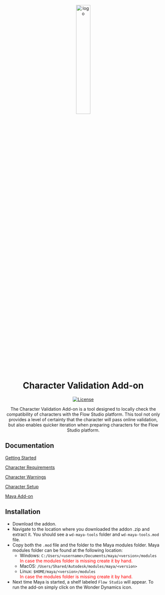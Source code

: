 <p align="center">
  <img src="https://wonderdynamics.com/wp-content/themes/wonder-dynamics-theme-F9s3Mt/assets/images/logo.png" alt="logo" width="30%"/>
</p>

<h1 align="center">
  Character Validation Add-on
</h1>

<div align="center">

  <a href="">![License](https://img.shields.io/badge/License-GPLv3-blue.svg)</a>
</div>

<p align="center">
  The Character Validation Add-on is a tool designed to locally check the compatibility of characters with the Flow Studio platform. This tool not only provides a level of certainty that the character will pass online validation, but also enables quicker iteration when preparing characters for the Flow Studio platform.
</p>

## Documentation
[Getting Started](https://help.wonderdynamics.com/character-creation-getting-started)

[Character Requirements](https://help.wonderdynamics.com/character-creation-getting-started/character-requirements)

[Character Warnings](https://help.wonderdynamics.com/character-creation-getting-started/character-warnings)

[Character Setup](https://help.wonderdynamics.com/character-creation-getting-started/character-setup)

[Maya Add-on](https://help.wonderdynamics.com/maya-add-on)

## Installation
- Download the addon.
- Navigate to the location where you downloaded the addon .zip and extract it. 
You should see a `wd-maya-tools` folder and `wd-maya-tools.mod` file.
- Copy both the `.mod` file and the folder to the Maya modules folder.
Maya modules folder can be found at the following location:
  - Windows: `C:/Users/<username>/Documents/maya/<version>/modules`\
<span style="color:red">In case the modules folder is missing create it by hand.</span>
  - MacOS: `/Users/Shared/Autodesk/modules/maya/<version>`
  - Linux: `$HOME/maya/<version>/modules`\
<span style="color:red">In case the modules folder is missing create it by hand.</span>
- Next time Maya is started, a shelf labeled `Flow Studio` will appear.
To run the add-on simply click on the Wonder Dynamics icon.